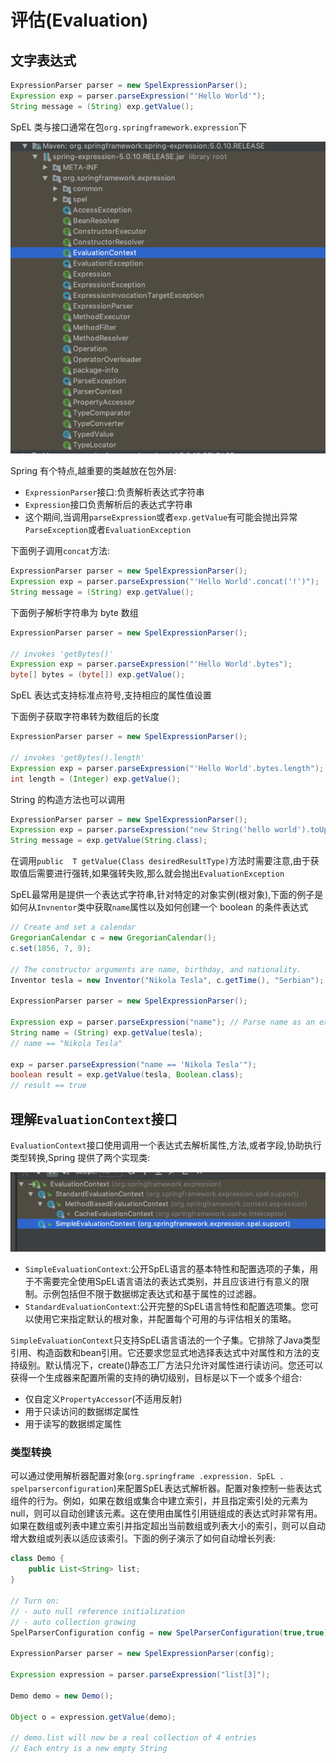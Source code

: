 # 评估(Evaluation)

## 文字表达式

```java
ExpressionParser parser = new SpelExpressionParser();
Expression exp = parser.parseExpression("'Hello World'"); 
String message = (String) exp.getValue();
```

SpEL 类与接口通常在包`org.springframework.expression`下

![image-20191105093909954](assets/image-20191105093909954.png)

Spring 有个特点,越重要的类越放在包外层:

- `ExpressionParser`接口:负责解析表达式字符串
- `Expression`接口负责解析后的表达式字符串
- 这个期间,当调用`parseExpression`或者`exp.getValue`有可能会抛出异常`ParseException`或者`EvaluationException`

下面例子调用`concat`方法:

```java
ExpressionParser parser = new SpelExpressionParser();
Expression exp = parser.parseExpression("'Hello World'.concat('!')"); 
String message = (String) exp.getValue();
```

下面例子解析字符串为 byte 数组

```java
ExpressionParser parser = new SpelExpressionParser();

// invokes 'getBytes()'
Expression exp = parser.parseExpression("'Hello World'.bytes"); 
byte[] bytes = (byte[]) exp.getValue();
```

SpEL 表达式支持标准点符号,支持相应的属性值设置

下面例子获取字符串转为数组后的长度

```java
ExpressionParser parser = new SpelExpressionParser();

// invokes 'getBytes().length'
Expression exp = parser.parseExpression("'Hello World'.bytes.length"); 
int length = (Integer) exp.getValue();
```

String 的构造方法也可以调用

```java
ExpressionParser parser = new SpelExpressionParser();
Expression exp = parser.parseExpression("new String('hello world').toUpperCase()"); 
String message = exp.getValue(String.class);
```

在调用`public  T getValue(Class desiredResultType)`方法时需要注意,由于获取值后需要进行强转,如果强转失败,那么就会抛出`EvaluationException`

SpEL最常用是提供一个表达式字符串,针对特定的对象实例(根对象),下面的例子是如何从`Invnentor`类中获取`name`属性以及如何创建一个 boolean 的条件表达式

```java
// Create and set a calendar
GregorianCalendar c = new GregorianCalendar();
c.set(1856, 7, 9);

// The constructor arguments are name, birthday, and nationality.
Inventor tesla = new Inventor("Nikola Tesla", c.getTime(), "Serbian");

ExpressionParser parser = new SpelExpressionParser();

Expression exp = parser.parseExpression("name"); // Parse name as an expression
String name = (String) exp.getValue(tesla);
// name == "Nikola Tesla"

exp = parser.parseExpression("name == 'Nikola Tesla'");
boolean result = exp.getValue(tesla, Boolean.class);
// result == true
```

## 理解`EvaluationContext`接口

`EvaluationContext`接口使用调用一个表达式去解析属性,方法,或者字段,协助执行类型转换,Spring 提供了两个实现类:

![image-20191105095520440](assets/image-20191105095520440.png)

- `SimpleEvaluationContext`:公开SpEL语言的基本特性和配置选项的子集，用于不需要完全使用SpEL语言语法的表达式类别，并且应该进行有意义的限制。示例包括但不限于数据绑定表达式和基于属性的过滤器。
- `StandardEvaluationContext`:公开完整的SpEL语言特性和配置选项集。您可以使用它来指定默认的根对象，并配置每个可用的与评估相关的策略。

`SimpleEvaluationContext`只支持SpEL语言语法的一个子集。它排除了Java类型引用、构造函数和bean引用。它还要求您显式地选择表达式中对属性和方法的支持级别。默认情况下，create()静态工厂方法只允许对属性进行读访问。您还可以获得一个生成器来配置所需的支持的确切级别，目标是以下一个或多个组合:

- 仅自定义`PropertyAccessor`(不适用反射)
- 用于只读访问的数据绑定属性
- 用于读写的数据绑定属性

### 类型转换

可以通过使用解析器配置对象(`org.springframe .expression. SpEL . spelparserconfiguration`)来配置SpEL表达式解析器。配置对象控制一些表达式组件的行为。例如，如果在数组或集合中建立索引，并且指定索引处的元素为null，则可以自动创建该元素。这在使用由属性引用链组成的表达式时非常有用。如果在数组或列表中建立索引并指定超出当前数组或列表大小的索引，则可以自动增大数组或列表以适应该索引。下面的例子演示了如何自动增长列表:

```java
class Demo {
    public List<String> list;
}

// Turn on:
// - auto null reference initialization
// - auto collection growing
SpelParserConfiguration config = new SpelParserConfiguration(true,true);

ExpressionParser parser = new SpelExpressionParser(config);

Expression expression = parser.parseExpression("list[3]");

Demo demo = new Demo();

Object o = expression.getValue(demo);

// demo.list will now be a real collection of 4 entries
// Each entry is a new empty String
```

